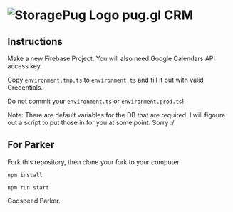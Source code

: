 # ![StoragePug Logo](https://firebasestorage.googleapis.com/v0/b/storpug-dev.appspot.com/o/pug%20body.png?alt=media&token=75d252d3-c2f1-43f2-807c-b29c135b824c) pug.gl CRM 

## Instructions

Make a new Firebase Project. You will also need Google Calendars API access key. 

Copy `environment.tmp.ts` to `environment.ts` and fill it out with valid Credentials.

Do not commit your `environment.ts` or `environment.prod.ts`!

Note: There are default variables for the DB that are required. I will figoure out a script to put those in for you at some point. Sorry :/

## For Parker

Fork this repository, then clone your fork to your computer.

```
npm install

npm run start
```

Godspeed Parker.

